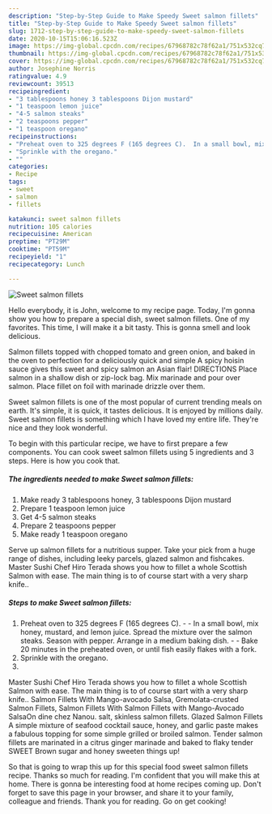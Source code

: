 ```yaml
---
description: "Step-by-Step Guide to Make Speedy Sweet salmon fillets"
title: "Step-by-Step Guide to Make Speedy Sweet salmon fillets"
slug: 1712-step-by-step-guide-to-make-speedy-sweet-salmon-fillets
date: 2020-10-15T15:06:16.523Z
image: https://img-global.cpcdn.com/recipes/67968782c78f62a1/751x532cq70/sweet-salmon-fillets-recipe-main-photo.jpg
thumbnail: https://img-global.cpcdn.com/recipes/67968782c78f62a1/751x532cq70/sweet-salmon-fillets-recipe-main-photo.jpg
cover: https://img-global.cpcdn.com/recipes/67968782c78f62a1/751x532cq70/sweet-salmon-fillets-recipe-main-photo.jpg
author: Josephine Norris
ratingvalue: 4.9
reviewcount: 39513
recipeingredient:
- "3 tablespoons honey 3 tablespoons Dijon mustard"
- "1 teaspoon lemon juice"
- "4-5 salmon steaks"
- "2 teaspoons pepper"
- "1 teaspoon oregano"
recipeinstructions:
- "Preheat oven to 325 degrees F (165 degrees C).  In a small bowl, mix honey, mustard, and lemon juice. Spread the mixture over the salmon steaks. Season with pepper. Arrange in a medium baking dish.  Bake 20 minutes in the preheated oven, or until fish easily flakes with a fork."
- "Sprinkle with the oregano."
- ""
categories:
- Recipe
tags:
- sweet
- salmon
- fillets

katakunci: sweet salmon fillets 
nutrition: 105 calories
recipecuisine: American
preptime: "PT29M"
cooktime: "PT59M"
recipeyield: "1"
recipecategory: Lunch

---
```



![Sweet salmon fillets](https://img-global.cpcdn.com/recipes/67968782c78f62a1/751x532cq70/sweet-salmon-fillets-recipe-main-photo.jpg)

Hello everybody, it is John, welcome to my recipe page. Today, I'm gonna show you how to prepare a special dish, sweet salmon fillets. One of my favorites. This time, I will make it a bit tasty. This is gonna smell and look delicious.

Salmon fillets topped with chopped tomato and green onion, and baked in the oven to perfection for a deliciously quick and simple A spicy hoisin sauce gives this sweet and spicy salmon an Asian flair! DIRECTIONS Place salmon in a shallow dish or zip-lock bag. Mix marinade and pour over salmon. Place fillet on foil with marinade drizzle over them.

Sweet salmon fillets is one of the most popular of current trending meals on earth. It's simple, it is quick, it tastes delicious. It is enjoyed by millions daily. Sweet salmon fillets is something which I have loved my entire life. They're nice and they look wonderful.


To begin with this particular recipe, we have to first prepare a few components. You can cook sweet salmon fillets using 5 ingredients and 3 steps. Here is how you cook that.

<!--inarticleads1-->

##### The ingredients needed to make Sweet salmon fillets:

1. Make ready 3 tablespoons honey, 3 tablespoons Dijon mustard
1. Prepare 1 teaspoon lemon juice
1. Get 4-5 salmon steaks
1. Prepare 2 teaspoons pepper
1. Make ready 1 teaspoon oregano


Serve up salmon fillets for a nutritious supper. Take your pick from a huge range of dishes, including leeky parcels, glazed salmon and fishcakes. Master Sushi Chef Hiro Terada shows you how to fillet a whole Scottish Salmon with ease. The main thing is to of course start with a very sharp knife.. 

<!--inarticleads2-->

##### Steps to make Sweet salmon fillets:

1. Preheat oven to 325 degrees F (165 degrees C). -  - In a small bowl, mix honey, mustard, and lemon juice. Spread the mixture over the salmon steaks. Season with pepper. Arrange in a medium baking dish. -  - Bake 20 minutes in the preheated oven, or until fish easily flakes with a fork.
1. Sprinkle with the oregano.
1. 


Master Sushi Chef Hiro Terada shows you how to fillet a whole Scottish Salmon with ease. The main thing is to of course start with a very sharp knife.. Salmon Fillets With Mango-avocado Salsa, Gremolata-crusted Salmon Fillets, Salmon Fillets With Salmon Fillets with Mango-Avocado SalsaOn dine chez Nanou. salt, skinless salmon fillets. Glazed Salmon Fillets A simple mixture of seafood cocktail sauce, honey, and garlic paste makes a fabulous topping for some simple grilled or broiled salmon. Tender salmon fillets are marinated in a citrus ginger marinade and baked to flaky tender SWEET Brown sugar and honey sweeten things up! 

So that is going to wrap this up for this special food sweet salmon fillets recipe. Thanks so much for reading. I'm confident that you will make this at home. There is gonna be interesting food at home recipes coming up. Don't forget to save this page in your browser, and share it to your family, colleague and friends. Thank you for reading. Go on get cooking!
